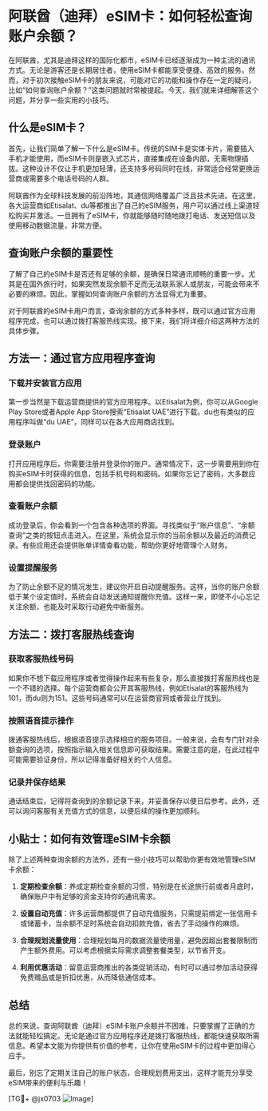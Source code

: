 # 阿联酋（迪拜）eSIM卡：如何轻松查询账户余额？

在阿联酋，尤其是迪拜这样的国际化都市，eSIM卡已经逐渐成为一种主流的通讯方式。无论是游客还是长期居住者，使用eSIM卡都能享受便捷、高效的服务。然而，对于初次接触eSIM卡的朋友来说，可能对它的功能和操作存在一定的疑问，比如“如何查询账户余额？”这类问题就时常被提起。今天，我们就来详细解答这个问题，并分享一些实用的小技巧。

## 什么是eSIM卡？

首先，让我们简单了解一下什么是eSIM卡。传统的SIM卡是实体卡片，需要插入手机才能使用，而eSIM卡则是嵌入式芯片，直接集成在设备内部，无需物理插拔。这种设计不仅让手机更加轻薄，还支持多号码同时在线，非常适合经常更换运营商或需要多个电话号码的人群。

阿联酋作为全球科技发展的前沿阵地，其通信网络覆盖广泛且技术先进。在这里，各大运营商如Etisalat、du等都推出了自己的eSIM服务，用户可以通过线上渠道轻松购买并激活。一旦拥有了eSIM卡，你就能够随时随地拨打电话、发送短信以及使用移动数据流量，非常方便。

## 查询账户余额的重要性

了解了自己的eSIM卡是否还有足够的余额，是确保日常通讯顺畅的重要一步。尤其是在国外旅行时，如果突然发现余额不足而无法联系家人或朋友，可能会带来不必要的麻烦。因此，掌握如何查询账户余额的方法显得尤为重要。

对于阿联酋的eSIM卡用户而言，查询余额的方式多种多样，既可以通过官方应用程序完成，也可以通过拨打客服热线实现。接下来，我们将详细介绍这两种方法的具体步骤。

## 方法一：通过官方应用程序查询

### 下载并安装官方应用

第一步当然是下载运营商提供的官方应用程序。以Etisalat为例，你可以从Google Play Store或者Apple App Store搜索“Etisalat UAE”进行下载。du也有类似的应用程序叫做“du UAE”，同样可以在各大应用商店找到。

### 登录账户

打开应用程序后，你需要注册并登录你的账户。通常情况下，这一步需要用到你在购买eSIM卡时获得的信息，包括手机号码和密码。如果你忘记了密码，大多数应用都会提供找回密码的功能。

### 查看账户余额

成功登录后，你会看到一个包含各种选项的界面。寻找类似于“账户信息”、“余额查询”之类的按钮点击进入。在这里，系统会显示你的当前余额以及最近的消费记录。有些应用还会提供账单详情查看功能，帮助你更好地管理个人财务。

### 设置提醒服务

为了防止余额不足的情况发生，建议你开启自动提醒服务。这样，当你的账户余额低于某个设定值时，系统会自动发送通知提醒你充值。这样一来，即使不小心忘记关注余额，也能及时采取行动避免中断服务。

## 方法二：拨打客服热线查询

### 获取客服热线号码

如果你不想下载应用程序或者觉得操作起来有些复杂，那么直接拨打客服热线也是一个不错的选择。每个运营商都会公开其客服热线，例如Etisalat的客服热线为101，而du则为151。这些号码通常可以在运营商官网或者营业厅找到。

### 按照语音提示操作

拨通客服热线后，根据语音提示选择相应的服务项目。一般来说，会有专门针对余额查询的选项，按照指示输入相关信息即可获取结果。需要注意的是，在此过程中可能需要验证身份，所以记得准备好相关的个人信息。

### 记录并保存结果

通话结束后，记得将查询到的余额记录下来，并妥善保存以便日后参考。此外，还可以询问客服有关充值方式的信息，以便后续的操作更加顺利。

## 小贴士：如何有效管理eSIM卡余额

除了上述两种查询余额的方法外，还有一些小技巧可以帮助你更有效地管理eSIM卡余额：

1. **定期检查余额**：养成定期检查余额的习惯，特别是在长途旅行前或者月底时，确保账户中有足够的资金支持你的通讯需求。
   
2. **设置自动充值**：许多运营商都提供了自动充值服务，只需提前绑定一张信用卡或储蓄卡，当余额不足时系统会自动扣款充值，省去了手动操作的麻烦。

3. **合理规划流量使用**：合理规划每月的数据流量使用量，避免因超出套餐限制而产生额外费用。可以考虑根据实际需求调整套餐类型，以节省开支。

4. **利用优惠活动**：留意运营商推出的各类促销活动，有时可以通过参加活动获得免费赠品或是折扣优惠，从而降低通信成本。

## 总结

总的来说，查询阿联酋（迪拜）eSIM卡账户余额并不困难，只要掌握了正确的方法就能轻松搞定。无论是通过官方应用程序还是拨打客服热线，都能快速获取所需信息。希望本文能为你提供有价值的参考，让你在使用eSIM卡的过程中更加得心应手。

最后，别忘了定期关注自己的账户状态，合理规划费用支出，这样才能充分享受eSIM带来的便利与乐趣！

[TG💪+ @jx0703 ![Image](https://github.com/user-attachments/assets/dbca1d08-cadb-493c-b0ec-ad6f7a83f270)]